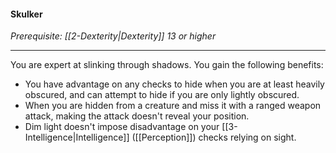 #### Skulker

_Prerequisite: [[2-Dexterity|Dexterity]] 13 or higher_

---

You are expert at slinking through shadows. You gain the following benefits:

-   You have advantage on any checks to hide when you are at least heavily obscured, and can attempt to hide if you are only lightly obscured.
-   When you are hidden from a creature and miss it with a ranged weapon attack, making the attack doesn't reveal your position.
-   Dim light doesn't impose disadvantage on your [[3-Intelligence|Intelligence]] ([[Perception]]) checks relying on sight.